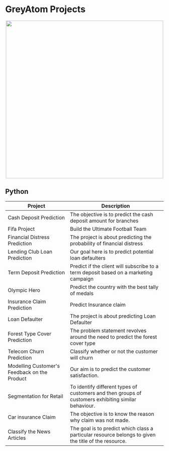 # GreyAtom Projects

<p align="center"> 
<img src="https://greyatom.com/static/assets/images/temp/site-images/logo/greyatom-logo.d65fc29b718b.svg" width="500">
</p>


## Python
| Project | Description |
| --- | --- | 
| Cash Deposit Prediction | The objective is to predict the cash deposit amount for branches |
| Fifa Project | Build the Ultimate Football Team |
| Financial Distress Prediction | The project is about predicting the probability of financial distress |
| Lending Club Loan Prediction | Our goal here is to predict potential loan defaulters |
| Term Deposit Prediction | Predict if the client will subscribe to a term deposit based on a marketing campaign |
| Olympic Hero | Predict the country with the best tally of medals |
| Insurance Claim Prediction | Predict Insurance claim |
| Loan Defaulter | The project is about predicting Loan Defaulter |
| Forest Type Cover Prediction | The problem statement revolves around the need to predict the forest cover type |
| Telecom Churn Prediction | Classify whether or not the customer will churn |
| Modelling Customer's Feedback on the Product | Our aim is to predict the customer satisfaction. |
| Segmentation for Retail | To identify different types of customers and then groups of customers exhibiting similar behaviour. |
| Car insurance Claim | The objective is to know the reason why claim was not made. |
| Classify the News Articles | The goal is to predict which class a particular resource belongs to given the title of the resource. |



